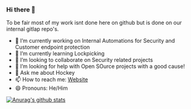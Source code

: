 ### Hi there 👋

To be fair most of my work isnt done here on github but is done on our internal gitlap repo's.

- 🔭 I’m currently working on Internal Automations for Security and Customer endpoint protection
- 🌱 I’m currently learning Lockpicking
- 👯 I’m looking to collaborate on Security related projects
- 🤔 I’m looking for help with Open SOurce projects with a good cause!
- 💬 Ask me about Hockey
- 📫 How to reach me: [Website](https:caseybecking.com)
- 😄 Pronouns: He/Him

[![Anurag's github stats](https://github-readme-stats.vercel.app/api?username=caseybecking)](https://github.com/anuraghazra/github-readme-stats)